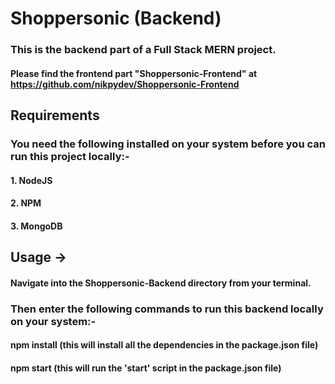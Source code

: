 # Shoppersonic (Backend)
### This is the backend part of a Full Stack MERN project.
#### Please find the frontend part "Shoppersonic-Frontend" at https://github.com/nikpydev/Shoppersonic-Frontend

## Requirements
### You need the following installed on your system before you can run this project locally:-
#### 1. NodeJS
#### 2. NPM
#### 3. MongoDB

## Usage →
#### Navigate into the Shoppersonic-Backend directory from your terminal.
### Then enter the following commands to run this backend locally on your system:-
#### npm install (this will install all the dependencies in the package.json file)
#### npm start (this will run the 'start' script in the package.json file)

